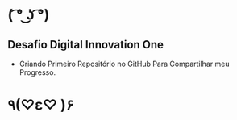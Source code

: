 # ( ͡° ͜ʖ ͡°) 

## Desafio Digital Innovation One

- Criando Primeiro Repositório no GitHub Para Compartilhar meu Progresso.

# ٩(♡ε♡ )۶ 